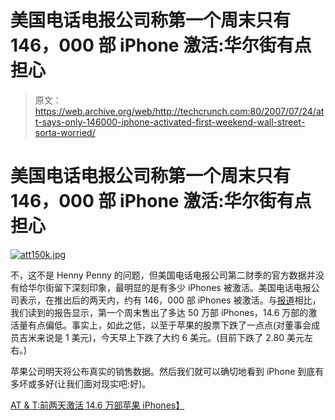 # 美国电话电报公司称第一个周末只有 146，000 部 iPhone 激活:华尔街有点担心

> 原文：<https://web.archive.org/web/http://techcrunch.com:80/2007/07/24/att-says-only-146000-iphone-activated-first-weekend-wall-street-sorta-worried/>

# 美国电话电报公司称第一个周末只有 146，000 部 iPhone 激活:华尔街有点担心

[![att150k.jpg](img/893e98ca530c9ff57c7520f3be3a4a69.png)](https://web.archive.org/web/20210302054045/http://old.crunchgear.com/wp-content/uploads/att150k.jpg "att150k.jpg")

不，这不是 Henny Penny 的问题，但美国电话电报公司第二财季的官方数据并没有给华尔街留下深刻印象，最明显的是有多少 iPhones 被激活。美国电话电报公司表示，在推出后的两天内，约有 146，000 部 iPhones 被激活。与[报道](https://web.archive.org/web/20210302054045/http://crunchgear.com/2007/07/02/over-500000-iphones-sold/)相比，我们读到的报告显示，第一个周末售出了多达 50 万部 iPhones，14.6 万部的激活量有点偏低。事实上，如此之低，以至于苹果的股票下跌了一点点(对董事会成员吉米来说是 1 美元)，今天早上下跌了大约 6 美元。(目前下跌了 2.80 美元左右。)

苹果公司明天将公布真实的销售数据。然后我们就可以确切地看到 iPhone 到底有多坏或多好(让我们面对现实吧:好)。

[AT & T:前两天激活 14.6 万部苹果 iPhones】](https://web.archive.org/web/20210302054045/http://www.appleinsider.com/articles/07/07/24/att_146000_apple_iphones_activated_in_first_two_days.html)